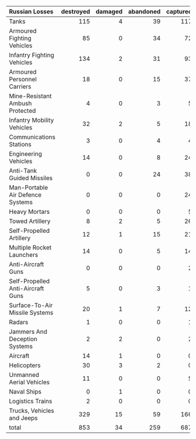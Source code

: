 | Russian Losses                    |   destroyed |   damaged |   abandoned |   captured |   total |
|:----------------------------------|------------:|----------:|------------:|-----------:|--------:|
| Tanks                             |         115 |         4 |          39 |        117 |     275 |
| Armoured Fighting Vehicles        |          85 |         0 |          34 |         72 |     191 |
| Infantry Fighting Vehicles        |         134 |         2 |          31 |         93 |     260 |
| Armoured Personnel Carriers       |          18 |         0 |          15 |         37 |      70 |
| Mine-Resistant Ambush Protected   |           4 |         0 |           3 |          5 |      12 |
| Infantry Mobility Vehicles        |          32 |         2 |           5 |         18 |      57 |
| Communications Stations           |           3 |         0 |           4 |          4 |      11 |
| Engineering Vehicles              |          14 |         0 |           8 |         24 |      46 |
| Anti-Tank Guided Missiles         |           0 |         0 |          24 |         38 |      62 |
| Man-Portable Air Defence Systems  |           0 |         0 |           0 |         24 |      24 |
| Heavy Mortars                     |           0 |         0 |           0 |          5 |       5 |
| Towed Artillery                   |           8 |         2 |           5 |         26 |      41 |
| Self-Propelled Artillery          |          12 |         1 |          15 |         21 |      49 |
| Multiple Rocket Launchers         |          14 |         0 |           5 |         14 |      33 |
| Anti-Aircraft Guns                |           0 |         0 |           0 |          2 |       2 |
| Self-Propelled Anti-Aircraft Guns |           5 |         0 |           3 |          1 |       9 |
| Surface-To-Air Missile Systems    |          20 |         1 |           7 |         12 |      40 |
| Radars                            |           1 |         0 |           0 |          1 |       2 |
| Jammers And Deception Systems     |           2 |         2 |           0 |          2 |       6 |
| Aircraft                          |          14 |         1 |           0 |          0 |      15 |
| Helicopters                       |          30 |         3 |           2 |          0 |      35 |
| Unmanned Aerial Vehicles          |          11 |         0 |           0 |          5 |      16 |
| Naval Ships                       |           0 |         1 |           0 |          0 |       1 |
| Logistics Trains                  |           2 |         0 |           0 |          0 |       2 |
| Trucks, Vehicles and Jeeps        |         329 |        15 |          59 |        166 |     569 |
| total                             |         853 |        34 |         259 |        687 |    1833 |
